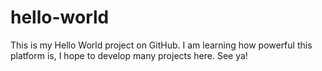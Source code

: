 # hello-world
This is my Hello World project on GitHub.
I am learning how powerful this platform is, I hope to develop many projects here.
See ya!
